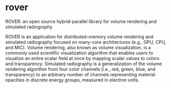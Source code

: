 # rover
ROVER: an open source hybrid-parallel library for volume rendering and simulated radiography

ROVER is an application for distributed-memory volume rendering and simulated radiography focused on many-core architectures (e.g., GPU, CPU, and MIC). Volume rendering, also known as volume visualization, is a commonly used scientific visualization algorithm that enables users to visualize an entire scalar field at once by mapping scalar values to colors and transparency. Simulated radiography is a generalization of the volume rendering algorithm from four color channels (i.e., red, green, blue, and transparency) to an arbitrary number of channels representing material opacities in discrete energy groups, measured in electron volts. 

